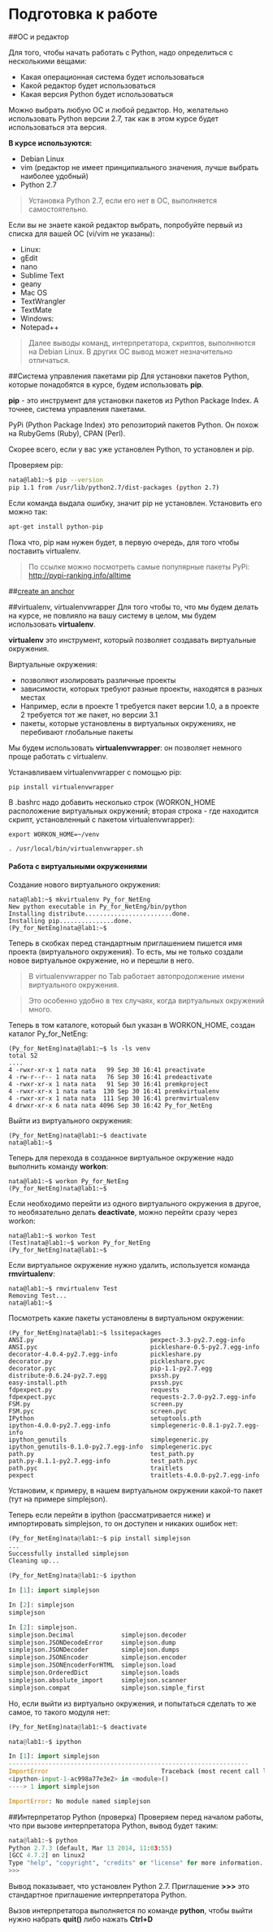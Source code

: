 # Подготовка к работе


##ОС и редактор

Для того, чтобы начать работать с Python, надо определиться с несколькими вещами:
* Какая операционная система будет использоваться
* Какой редактор будет использоваться
* Какая версия Python будет использоваться

Можно выбрать любую ОС и любой редактор. Но, желательно использовать Python версии 2.7, так как в этом курсе будет использоваться эта версия.

__В курсе используются:__
* Debian Linux
* vim (редактор не имеет принципиального значения, лучше выбрать наиболее удобный)
* Python 2.7

> Установка Python 2.7, если его нет в ОС, выполняется самостоятельно.


Если вы не знаете какой редактор выбрать, попробуйте первый из списка для вашей ОС (vi/vim не указаны):
* Linux:
 * gEdit
 * nano
 * Sublime Text
 * geany
* Mac OS
 * TextWrangler
 * TextMate
* Windows:
 * Notepad++


> Далее выводы команд, интерпретатора, скриптов, выполняются на Debian Linux.
В других ОС вывод может незначительно отличаться.


##Система управления пакетами pip
Для установки пакетов Python, которые понадобятся в курсе, будем использовать __pip__.

__pip__ - это инструмент для установки пакетов из Python Package Index. А точнее, система управления пакетами.

PyPi (Python Package Index) это репозиторий пакетов Python. Он похож на RubyGems (Ruby), CPAN (Perl).

Скорее всего, если у вас уже установлен Python, то установлен и pip.

Проверяем pip:
```bash
nata@lab1:~$ pip --version
pip 1.1 from /usr/lib/python2.7/dist-packages (python 2.7)
```

Если команда выдала ошибку, значит pip не установлен. Установить его можно так:
```bash
apt-get install python-pip
```

Пока что, pip нам нужен будет, в первую очередь, для того чтобы поставить virtualenv.


> По ссылке можно посмотреть самые популярные пакеты PyPi:
http://pypi-ranking.info/alltime

##[create an anchor](#anchors-in-markdown)

##virtualenv, virtualenvwrapper
Для того чтобы то, что мы будем делать на курсе, не повлияло на вашу систему в целом, мы будем использовать __virtualenv__.

__virtualenv__ это инструмент, который позволяет создавать виртуальные окружения. 

Виртуальные окружения:
* позволяют изолировать различные проекты
* зависимости, которых требуют разные проекты, находятся в разных местах
 * Например, если в проекте 1 требуется пакет версии 1.0, а в проекте 2 требуется тот же пакет, но версии 3.1
* пакеты, которые установлены в виртуальных окружениях, не перебивают глобальные пакеты

Мы будем использовать __virtualenvwrapper__: он позволяет немного проще работать с virtualenv.

Устанавливаем virtualenvwrapper с помощью pip:
```
pip install virtualenvwrapper
```

В .bashrc надо добавить несколько строк (WORKON_HOME расположение виртуальных окружений; вторая строка - где находится скрипт, установленный с пакетом virtualenvwrapper):
```
export WORKON_HOME=~/venv

. /usr/local/bin/virtualenvwrapper.sh
```

#### Работа с виртуальными окружениями
Создание нового виртуального окружения:
```
nata@lab1:~$ mkvirtualenv Py_for_NetEng
New python executable in Py_for_NetEng/bin/python
Installing distribute........................done.
Installing pip...............done.
(Py_for_NetEng)nata@lab1:~$ 
```

Теперь в скобках перед стандартным приглашением пишется имя проекта (виртуального окружения).
То есть, мы не только создали новое виртуальное окружение, но и перешли в него.


> В virtualenvwrapper по Tab работает автопродолжение имени виртуального окружения. 

> Это особенно удобно в тех случаях, когда виртуальных окружений много.


Теперь в том каталоге, который был указан в WORKON_HOME, создан каталог Py_for_NetEng:
```
(Py_for_NetEng)nata@lab1:~$ ls -ls venv
total 52
....
4 -rwxr-xr-x 1 nata nata   99 Sep 30 16:41 preactivate
4 -rw-r--r-- 1 nata nata   76 Sep 30 16:41 predeactivate
4 -rwxr-xr-x 1 nata nata   91 Sep 30 16:41 premkproject
4 -rwxr-xr-x 1 nata nata  130 Sep 30 16:41 premkvirtualenv
4 -rwxr-xr-x 1 nata nata  111 Sep 30 16:41 prermvirtualenv
4 drwxr-xr-x 6 nata nata 4096 Sep 30 16:42 Py_for_NetEng
```

Выйти из виртуального окружения:
```
(Py_for_NetEng)nata@lab1:~$ deactivate 
nata@lab1:~$ 
```

Теперь для перехода в созданное виртуальное окружение надо выполнить команду __workon__:
```
nata@lab1:~$ workon Py_for_NetEng
(Py_for_NetEng)nata@lab1:~$ 
```

Если необходимо перейти из одного виртуального окружения в другое, то необязательно делать __deactivate__, можно перейти сразу через workon:
```
nata@lab1:~$ workon Test
(Test)nata@lab1:~$ workon Py_for_NetEng
(Py_for_NetEng)nata@lab1:~$ 
```

Если виртуальное окружение нужно удалить, используется команда __rmvirtualenv__:
```
nata@lab1:~$ rmvirtualenv Test
Removing Test...
nata@lab1:~$ 
```

Посмотреть какие пакеты установлены в виртуальном окружении:
```
(Py_for_NetEng)nata@lab1:~$ lssitepackages
ANSI.py                                pexpect-3.3-py2.7.egg-info
ANSI.pyc                               pickleshare-0.5-py2.7.egg-info
decorator-4.0.4-py2.7.egg-info         pickleshare.py
decorator.py                           pickleshare.pyc
decorator.pyc                          pip-1.1-py2.7.egg
distribute-0.6.24-py2.7.egg            pxssh.py
easy-install.pth                       pxssh.pyc
fdpexpect.py                           requests
fdpexpect.pyc                          requests-2.7.0-py2.7.egg-info
FSM.py                                 screen.py
FSM.pyc                                screen.pyc
IPython                                setuptools.pth
ipython-4.0.0-py2.7.egg-info           simplegeneric-0.8.1-py2.7.egg-info
ipython_genutils                       simplegeneric.py
ipython_genutils-0.1.0-py2.7.egg-info  simplegeneric.pyc
path.py                                test_path.py
path.py-8.1.1-py2.7.egg-info           test_path.pyc
path.pyc                               traitlets
pexpect                                traitlets-4.0.0-py2.7.egg-info
```

Установим, к примеру, в нашем виртуальном окружении какой-то пакет (тут на примере simplejson). 

Теперь если перейти в ipython (рассматривается ниже) и импортировать simplejson, то он доступен и никаких ошибок нет:
```python
(Py_for_NetEng)nata@lab1:~$ pip install simplejson
...
Successfully installed simplejson
Cleaning up...

(Py_for_NetEng)nata@lab1:~$ ipython

In [1]: import simplejson

In [2]: simplejson
simplejson

In [2]: simplejson.
simplejson.Decimal             simplejson.decoder
simplejson.JSONDecodeError     simplejson.dump
simplejson.JSONDecoder         simplejson.dumps
simplejson.JSONEncoder         simplejson.encoder
simplejson.JSONEncoderForHTML  simplejson.load
simplejson.OrderedDict         simplejson.loads
simplejson.absolute_import     simplejson.scanner
simplejson.compat              simplejson.simple_first
```

Но, если выйти из виртуально окружения, и попытаться сделать то же самое, то такого модуля нет:
```python
(Py_for_NetEng)nata@lab1:~$ deactivate 

nata@lab1:~$ ipython

In [1]: import simplejson
------------------------------------------------------------------
ImportError                               Traceback (most recent call last)
<ipython-input-1-ac998a77e3e2> in <module>()
----> 1 import simplejson

ImportError: No module named simplejson
```

##Интерпретатор Python (проверка)
Проверяем перед началом работы, что при вызове интерпретатора Python, вывод будет таким:
```python
nata@lab1:~$ python
Python 2.7.3 (default, Mar 13 2014, 11:03:55) 
[GCC 4.7.2] on linux2
Type "help", "copyright", "credits" or "license" for more information.
>>> 
```

Вывод показывает, что установлен Python 2.7. Приглашение __>>>__ это стандартное приглашение интерпретатора Python.

Вызов интерпретатора выполняется по команде __python__, чтобы выйти нужно набрать __quit()__ либо нажать __Ctrl+D__